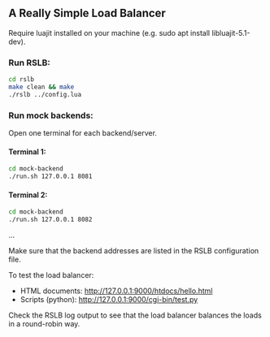 A Really Simple Load Balancer
---------------------

Require luajit installed on your machine (e.g. sudo apt install libluajit-5.1-dev).

### Run RSLB:

```bash
cd rslb
make clean && make
./rslb ../config.lua
```

### Run mock backends:

Open one terminal for each backend/server.

#### Terminal 1:

```bash
cd mock-backend
./run.sh 127.0.0.1 8081
```

#### Terminal 2:

```bash
cd mock-backend
./run.sh 127.0.0.1 8082
```
...

Make sure that the backend addresses are listed in the RSLB configuration file.

To test the load balancer:

 * HTML documents: http://127.0.0.1:9000/htdocs/hello.html
 * Scripts (python): http://127.0.0.1:9000/cgi-bin/test.py

Check the RSLB log output to see that the load balancer balances the loads in a round-robin way.
